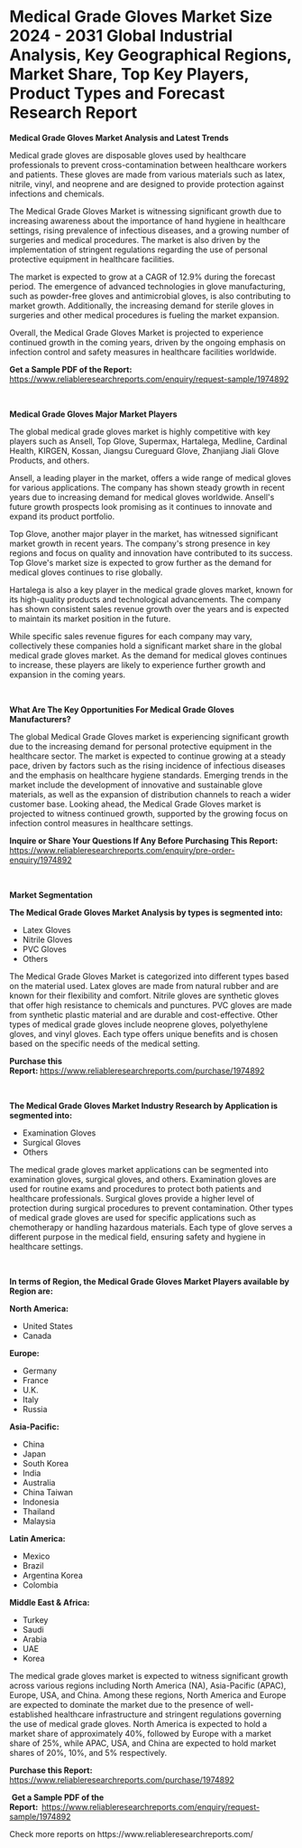 <p><h1>Medical Grade Gloves Market Size 2024 - 2031 Global Industrial Analysis, Key Geographical Regions, Market Share, Top Key Players, Product Types and Forecast Research Report</h1></p><p><strong>Medical Grade Gloves Market Analysis and Latest Trends</strong></p>
<p><p>Medical grade gloves are disposable gloves used by healthcare professionals to prevent cross-contamination between healthcare workers and patients. These gloves are made from various materials such as latex, nitrile, vinyl, and neoprene and are designed to provide protection against infections and chemicals.</p><p>The Medical Grade Gloves Market is witnessing significant growth due to increasing awareness about the importance of hand hygiene in healthcare settings, rising prevalence of infectious diseases, and a growing number of surgeries and medical procedures. The market is also driven by the implementation of stringent regulations regarding the use of personal protective equipment in healthcare facilities.</p><p>The market is expected to grow at a CAGR of 12.9% during the forecast period. The emergence of advanced technologies in glove manufacturing, such as powder-free gloves and antimicrobial gloves, is also contributing to market growth. Additionally, the increasing demand for sterile gloves in surgeries and other medical procedures is fueling the market expansion.</p><p>Overall, the Medical Grade Gloves Market is projected to experience continued growth in the coming years, driven by the ongoing emphasis on infection control and safety measures in healthcare facilities worldwide.</p></p>
<p><strong>Get a Sample PDF of the Report:&nbsp;</strong> <a href="https://www.reliableresearchreports.com/enquiry/request-sample/1974892">https://www.reliableresearchreports.com/enquiry/request-sample/1974892</a></p>
<p>&nbsp;</p>
<p><strong>Medical Grade Gloves Major Market Players</strong></p>
<p><p>The global medical grade gloves market is highly competitive with key players such as Ansell, Top Glove, Supermax, Hartalega, Medline, Cardinal Health, KIRGEN, Kossan, Jiangsu Cureguard Glove, Zhanjiang Jiali Glove Products, and others.</p><p>Ansell, a leading player in the market, offers a wide range of medical gloves for various applications. The company has shown steady growth in recent years due to increasing demand for medical gloves worldwide. Ansell's future growth prospects look promising as it continues to innovate and expand its product portfolio.</p><p>Top Glove, another major player in the market, has witnessed significant market growth in recent years. The company's strong presence in key regions and focus on quality and innovation have contributed to its success. Top Glove's market size is expected to grow further as the demand for medical gloves continues to rise globally.</p><p>Hartalega is also a key player in the medical grade gloves market, known for its high-quality products and technological advancements. The company has shown consistent sales revenue growth over the years and is expected to maintain its market position in the future.</p><p>While specific sales revenue figures for each company may vary, collectively these companies hold a significant market share in the global medical grade gloves market. As the demand for medical gloves continues to increase, these players are likely to experience further growth and expansion in the coming years.</p></p>
<p>&nbsp;</p>
<p><strong>What Are The Key Opportunities For Medical Grade Gloves Manufacturers?</strong></p>
<p><p>The global Medical Grade Gloves market is experiencing significant growth due to the increasing demand for personal protective equipment in the healthcare sector. The market is expected to continue growing at a steady pace, driven by factors such as the rising incidence of infectious diseases and the emphasis on healthcare hygiene standards. Emerging trends in the market include the development of innovative and sustainable glove materials, as well as the expansion of distribution channels to reach a wider customer base. Looking ahead, the Medical Grade Gloves market is projected to witness continued growth, supported by the growing focus on infection control measures in healthcare settings.</p></p>
<p><strong>Inquire or Share Your Questions If Any Before Purchasing This Report:</strong> <a href="https://www.reliableresearchreports.com/enquiry/pre-order-enquiry/1974892">https://www.reliableresearchreports.com/enquiry/pre-order-enquiry/1974892</a></p>
<p>&nbsp;</p>
<p><strong>Market Segmentation</strong></p>
<p><strong>The Medical Grade Gloves Market Analysis by types is segmented into:</strong></p>
<p><ul><li>Latex Gloves</li><li>Nitrile Gloves</li><li>PVC Gloves</li><li>Others</li></ul></p>
<p><p>The Medical Grade Gloves Market is categorized into different types based on the material used. Latex gloves are made from natural rubber and are known for their flexibility and comfort. Nitrile gloves are synthetic gloves that offer high resistance to chemicals and punctures. PVC gloves are made from synthetic plastic material and are durable and cost-effective. Other types of medical grade gloves include neoprene gloves, polyethylene gloves, and vinyl gloves. Each type offers unique benefits and is chosen based on the specific needs of the medical setting.</p></p>
<p><strong>Purchase this Report:&nbsp;</strong><a href="https://www.reliableresearchreports.com/purchase/1974892">https://www.reliableresearchreports.com/purchase/1974892</a></p>
<p>&nbsp;</p>
<p><strong>The Medical Grade Gloves Market Industry Research by Application is segmented into:</strong></p>
<p><ul><li>Examination Gloves</li><li>Surgical Gloves</li><li>Others</li></ul></p>
<p><p>The medical grade gloves market applications can be segmented into examination gloves, surgical gloves, and others. Examination gloves are used for routine exams and procedures to protect both patients and healthcare professionals. Surgical gloves provide a higher level of protection during surgical procedures to prevent contamination. Other types of medical grade gloves are used for specific applications such as chemotherapy or handling hazardous materials. Each type of glove serves a different purpose in the medical field, ensuring safety and hygiene in healthcare settings.</p></p>
<p>&nbsp;</p>
<p><strong>In terms of Region, the Medical Grade Gloves Market Players available by Region are:</strong></p>
<p>
    <p> <strong> North America: </strong>
        <ul>
            <li>United States</li>
            <li>Canada</li>
        </ul>
        </p> 
    <p> <strong> Europe: </strong>
        <ul>
            <li>Germany</li>
            <li>France</li>
            <li>U.K.</li>
            <li>Italy</li>
            <li>Russia</li>
        </ul>
        </p> 
    <p> <strong> Asia-Pacific: </strong>
        <ul>
            <li>China</li>
            <li>Japan</li>
            <li>South Korea</li>
            <li>India</li>
            <li>Australia</li>
            <li>China Taiwan</li>
            <li>Indonesia</li>
            <li>Thailand</li>
            <li>Malaysia</li>
        </ul>
        </p> 
    <p> <strong> Latin America: </strong>
        <ul>
            <li>Mexico</li>
            <li>Brazil</li>
            <li>Argentina Korea</li>
            <li>Colombia</li>
        </ul>
        </p> 
    <p> <strong> Middle East & Africa: </strong>
        <ul>
            <li>Turkey</li>
            <li>Saudi</li>
            <li>Arabia</li>
            <li>UAE</li>
            <li>Korea</li>
        </ul>
    </p>
    </p>
<p><p>The medical grade gloves market is expected to witness significant growth across various regions including North America (NA), Asia-Pacific (APAC), Europe, USA, and China. Among these regions, North America and Europe are expected to dominate the market due to the presence of well-established healthcare infrastructure and stringent regulations governing the use of medical grade gloves. North America is expected to hold a market share of approximately 40%, followed by Europe with a market share of 25%, while APAC, USA, and China are expected to hold market shares of 20%, 10%, and 5% respectively.</p></p>
<p><strong>Purchase this Report: </strong><a href="https://www.reliableresearchreports.com/purchase/1974892">https://www.reliableresearchreports.com/purchase/1974892</a></p>
<p>&nbsp;<strong>Get a Sample PDF of the Report:&nbsp;&nbsp;</strong><a href="https://www.reliableresearchreports.com/enquiry/request-sample/1974892">https://www.reliableresearchreports.com/enquiry/request-sample/1974892</a></p>
<p><strong></strong></p>
<p>Check more reports on https://www.reliableresearchreports.com/</p>